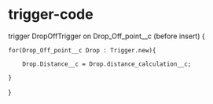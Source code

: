 # trigger-code
trigger DropOffTrigger on Drop_Off_point__c (before insert) {

    for(Drop_Off_point__c Drop : Trigger.new){

        Drop.Distance__c = Drop.distance_calculation__c;

    }

}

